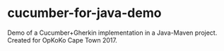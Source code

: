 # cucumber-for-java-demo
Demo of a Cucumber+Gherkin implementation in a Java-Maven project. Created for OpKoKo Cape Town 2017.
